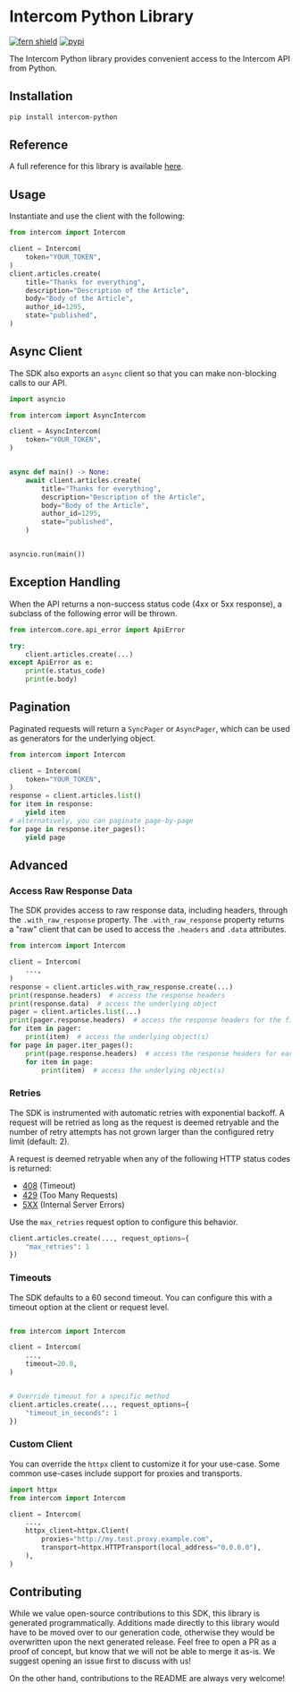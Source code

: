 # Intercom Python Library

[![fern shield](https://img.shields.io/badge/%F0%9F%8C%BF-Built%20with%20Fern-brightgreen)](https://buildwithfern.com?utm_source=github&utm_medium=github&utm_campaign=readme&utm_source=https%3A%2F%2Fgithub.com%2Fintercom%2Fpython-intercom)
[![pypi](https://img.shields.io/pypi/v/intercom-python)](https://pypi.python.org/pypi/intercom-python)

The Intercom Python library provides convenient access to the Intercom API from Python.

## Installation

```sh
pip install intercom-python
```

## Reference

A full reference for this library is available [here](https://github.com/intercom/python-intercom/blob/HEAD/./reference.md).

## Usage

Instantiate and use the client with the following:

```python
from intercom import Intercom

client = Intercom(
    token="YOUR_TOKEN",
)
client.articles.create(
    title="Thanks for everything",
    description="Description of the Article",
    body="Body of the Article",
    author_id=1295,
    state="published",
)
```

## Async Client

The SDK also exports an `async` client so that you can make non-blocking calls to our API.

```python
import asyncio

from intercom import AsyncIntercom

client = AsyncIntercom(
    token="YOUR_TOKEN",
)


async def main() -> None:
    await client.articles.create(
        title="Thanks for everything",
        description="Description of the Article",
        body="Body of the Article",
        author_id=1295,
        state="published",
    )


asyncio.run(main())
```

## Exception Handling

When the API returns a non-success status code (4xx or 5xx response), a subclass of the following error
will be thrown.

```python
from intercom.core.api_error import ApiError

try:
    client.articles.create(...)
except ApiError as e:
    print(e.status_code)
    print(e.body)
```

## Pagination

Paginated requests will return a `SyncPager` or `AsyncPager`, which can be used as generators for the underlying object.

```python
from intercom import Intercom

client = Intercom(
    token="YOUR_TOKEN",
)
response = client.articles.list()
for item in response:
    yield item
# alternatively, you can paginate page-by-page
for page in response.iter_pages():
    yield page
```

## Advanced

### Access Raw Response Data

The SDK provides access to raw response data, including headers, through the `.with_raw_response` property.
The `.with_raw_response` property returns a "raw" client that can be used to access the `.headers` and `.data` attributes.

```python
from intercom import Intercom

client = Intercom(
    ...,
)
response = client.articles.with_raw_response.create(...)
print(response.headers)  # access the response headers
print(response.data)  # access the underlying object
pager = client.articles.list(...)
print(pager.response.headers)  # access the response headers for the first page
for item in pager:
    print(item)  # access the underlying object(s)
for page in pager.iter_pages():
    print(page.response.headers)  # access the response headers for each page
    for item in page:
        print(item)  # access the underlying object(s)
```

### Retries

The SDK is instrumented with automatic retries with exponential backoff. A request will be retried as long
as the request is deemed retryable and the number of retry attempts has not grown larger than the configured
retry limit (default: 2).

A request is deemed retryable when any of the following HTTP status codes is returned:

- [408](https://developer.mozilla.org/en-US/docs/Web/HTTP/Status/408) (Timeout)
- [429](https://developer.mozilla.org/en-US/docs/Web/HTTP/Status/429) (Too Many Requests)
- [5XX](https://developer.mozilla.org/en-US/docs/Web/HTTP/Status/500) (Internal Server Errors)

Use the `max_retries` request option to configure this behavior.

```python
client.articles.create(..., request_options={
    "max_retries": 1
})
```

### Timeouts

The SDK defaults to a 60 second timeout. You can configure this with a timeout option at the client or request level.

```python

from intercom import Intercom

client = Intercom(
    ...,
    timeout=20.0,
)


# Override timeout for a specific method
client.articles.create(..., request_options={
    "timeout_in_seconds": 1
})
```

### Custom Client

You can override the `httpx` client to customize it for your use-case. Some common use-cases include support for proxies
and transports.

```python
import httpx
from intercom import Intercom

client = Intercom(
    ...,
    httpx_client=httpx.Client(
        proxies="http://my.test.proxy.example.com",
        transport=httpx.HTTPTransport(local_address="0.0.0.0"),
    ),
)
```

## Contributing

While we value open-source contributions to this SDK, this library is generated programmatically.
Additions made directly to this library would have to be moved over to our generation code,
otherwise they would be overwritten upon the next generated release. Feel free to open a PR as
a proof of concept, but know that we will not be able to merge it as-is. We suggest opening
an issue first to discuss with us!

On the other hand, contributions to the README are always very welcome!
